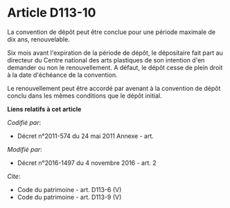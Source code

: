 # Article D113-10

La convention de dépôt peut être conclue pour une période maximale de dix ans, renouvelable.

Six mois avant l'expiration de la période de dépôt, le dépositaire fait part au directeur du Centre national des arts
plastiques de son intention d'en demander ou non le renouvellement. A défaut, le dépôt cesse de plein droit à la date
d'échéance de la convention.

Le renouvellement peut être accordé par avenant à la convention de dépôt conclu dans les mêmes conditions que le dépôt
initial.

**Liens relatifs à cet article**

_Codifié par_:

  - Décret n°2011-574 du 24 mai 2011 Annexe - art.

_Modifié par_:

  - Décret n°2016-1497 du 4 novembre 2016 - art. 2

_Cite_:

  - Code du patrimoine - art. D113-6 (V)
  - Code du patrimoine - art. D113-9 (V)
